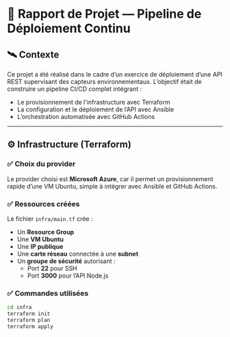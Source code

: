 # 📘 Rapport de Projet — Pipeline de Déploiement Continu

## 🛰 Contexte

Ce projet a été réalisé dans le cadre d’un exercice de déploiement d’une API REST supervisant des capteurs environnementaux. L’objectif était de construire un pipeline CI/CD complet intégrant :

- Le provisionnement de l'infrastructure avec Terraform
- La configuration et le déploiement de l’API avec Ansible
- L’orchestration automatisée avec GitHub Actions

---

## ⚙️ Infrastructure (Terraform)

### ✅ Choix du provider

Le provider choisi est **Microsoft Azure**, car il permet un provisionnement rapide d’une VM Ubuntu, simple à intégrer avec Ansible et GitHub Actions.

### ✅ Ressources créées

Le fichier `infra/main.tf` crée :

- Un **Resource Group**
- Une **VM Ubuntu**
- Une **IP publique**
- Une **carte réseau** connectée à une **subnet**
- Un **groupe de sécurité** autorisant :
  - Port **22** pour SSH
  - Port **3000** pour l’API Node.js

### ✅ Commandes utilisées

```bash
cd infra
terraform init
terraform plan
terraform apply
```
